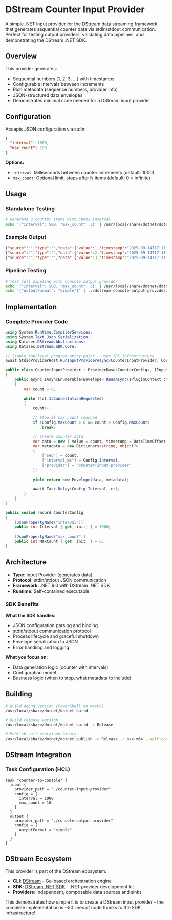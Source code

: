 # DStream Counter Input Provider

A simple .NET input provider for the DStream data streaming framework that generates sequential counter data via stdin/stdout communication. Perfect for testing output providers, validating data pipelines, and demonstrating the DStream .NET SDK.

## Overview

This provider generates:
- Sequential numbers (1, 2, 3, ...) with timestamps
- Configurable intervals between increments
- Rich metadata (sequence numbers, provider info)
- JSON-structured data envelopes
- Demonstrates minimal code needed for a DStream input provider

## Configuration

Accepts JSON configuration via stdin:

```json
{
  "interval": 1000,
  "max_count": 100
}
```

**Options:**
- `interval`: Milliseconds between counter increments (default: 1000)
- `max_count`: Optional limit, stops after N items (default: 0 = infinite)

## Usage

### Standalone Testing

```bash
# Generate 3 counter items with 500ms interval
echo '{"interval": 500, "max_count": 3}' | /usr/local/share/dotnet/dotnet run
```

### Example Output

```json
{"source":"","type":"","data":{"value":1,"timestamp":"2025-09-14T17:11:21.5590040+00:00"},"metadata":{"seq":1,"interval_ms":500,"provider":"counter-input-provider"}}
{"source":"","type":"","data":{"value":2,"timestamp":"2025-09-14T17:11:22.9125080+00:00"},"metadata":{"seq":2,"interval_ms":500,"provider":"counter-input-provider"}}
{"source":"","type":"","data":{"value":3,"timestamp":"2025-09-14T17:11:23.4208450+00:00"},"metadata":{"seq":3,"interval_ms":500,"provider":"counter-input-provider"}}
```

### Pipeline Testing

```bash
# Test full pipeline with console output provider
echo '{"interval": 500, "max_count": 3}' | /usr/local/share/dotnet/dotnet run 2>/dev/null | \
echo '{"outputFormat": "simple"}' | ../dstream-console-output-provider/console-output-provider
```

## Implementation

### Complete Provider Code

```csharp
using System.Runtime.CompilerServices;
using System.Text.Json.Serialization;
using Katasec.DStream.Abstractions;
using Katasec.DStream.SDK.Core;

// Simple top-level program entry point - uses SDK infrastructure
await StdioProviderHost.RunInputProviderAsync<CounterInputProvider, CounterConfig>();

public class CounterInputProvider : ProviderBase<CounterConfig>, IInputProvider
{
    public async IAsyncEnumerable<Envelope> ReadAsync(IPluginContext ctx, [EnumeratorCancellation] CancellationToken ct)
    {
        var count = 0;
        
        while (!ct.IsCancellationRequested)
        {
            count++;
            
            // Stop if max count reached
            if (Config.MaxCount > 0 && count > Config.MaxCount)
                break;

            // Create counter data
            var data = new { value = count, timestamp = DateTimeOffset.UtcNow };
            var metadata = new Dictionary<string, object?>
            {
                ["seq"] = count,
                ["interval_ms"] = Config.Interval,
                ["provider"] = "counter-input-provider"
            };
            
            yield return new Envelope(data, metadata);
            
            await Task.Delay(Config.Interval, ct);
        }
    }
}

public sealed record CounterConfig
{
    [JsonPropertyName("interval")]
    public int Interval { get; init; } = 1000;
    
    [JsonPropertyName("max_count")]
    public int MaxCount { get; init; } = 0;
}
```

## Architecture

- **Type**: Input Provider (generates data)
- **Protocol**: stdin/stdout JSON communication
- **Framework**: .NET 9.0 with DStream .NET SDK
- **Runtime**: Self-contained executable

### SDK Benefits

**What the SDK handles:**
- JSON configuration parsing and binding
- stdin/stdout communication protocol
- Process lifecycle and graceful shutdown
- Envelope serialization to JSON
- Error handling and logging

**What you focus on:**
- Data generation logic (counter with intervals)
- Configuration model
- Business logic (when to stop, what metadata to include)

## Building

```bash
# Build debug version (PowerShell on macOS)
/usr/local/share/dotnet/dotnet build

# Build release version  
/usr/local/share/dotnet/dotnet build -c Release

# Publish self-contained binary
/usr/local/share/dotnet/dotnet publish -c Release -r osx-x64 --self-contained
```

## DStream Integration

### Task Configuration (HCL)

```hcl
task "counter-to-console" {
  input {
    provider_path = "./counter-input-provider"
    config = {
      interval = 1000
      max_count = 10
    }
  }
  output {
    provider_path = "./console-output-provider"
    config = {
      outputFormat = "simple"
    }
  }
}
```

## DStream Ecosystem

This provider is part of the DStream ecosystem:
- **CLI**: [DStream](https://github.com/katasec/dstream) - Go-based orchestration engine
- **SDK**: [DStream .NET SDK](https://github.com/katasec/dstream-dotnet-sdk) - .NET provider development kit
- **Providers**: Independent, composable data sources and sinks

This demonstrates how simple it is to create a DStream input provider - the complete implementation is ~50 lines of code thanks to the SDK infrastructure!
